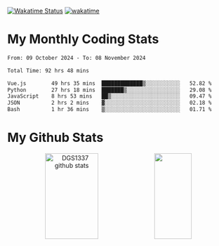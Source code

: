 [![Wakatime Status](https://github.com/noopurphalak/noopurphalak/workflows/wakatime-status-update/badge.svg)](https://github.com/noopurphalak/noopurphalak/actions/workflows/main.yml)
[![wakatime](https://wakatime.com/badge/user/80ace140-ef40-4fdd-b8ed-f3be3d2e1aea.svg)](https://wakatime.com/@80ace140-ef40-4fdd-b8ed-f3be3d2e1aea)

# My Monthly Coding Stats

<!--START_SECTION:waka-->

```txt
From: 09 October 2024 - To: 08 November 2024

Total Time: 92 hrs 48 mins

Vue.js        49 hrs 35 mins  █████████████▒░░░░░░░░░░░   52.82 %
Python        27 hrs 18 mins  ███████▒░░░░░░░░░░░░░░░░░   29.08 %
JavaScript    8 hrs 53 mins   ██▒░░░░░░░░░░░░░░░░░░░░░░   09.47 %
JSON          2 hrs 2 mins    ▓░░░░░░░░░░░░░░░░░░░░░░░░   02.18 %
Bash          1 hr 36 mins    ▒░░░░░░░░░░░░░░░░░░░░░░░░   01.71 %
```

<!--END_SECTION:waka-->

# My Github Stats
<div style="text-align: center;">
  <img width="49%" height="195px" src="https://github-readme-stats-sigma-five.vercel.app/api?username=noopurphalak&show_icons=true&count_private=true&hide_border=true&title_color=ecf2f8&icon_color=0d1117&text_color=FFFFFF&bg_color=0d1117" alt="DGS1337 github stats" />
  <img width="41%" height="195px" src="https://github-readme-stats-sigma-five.vercel.app/api/top-langs/?username=noopurphalak&layout=compact&hide_border=true&title_color=ecf2f8&text_color=FFFFFF&bg_color=0d1117" />
</div>
